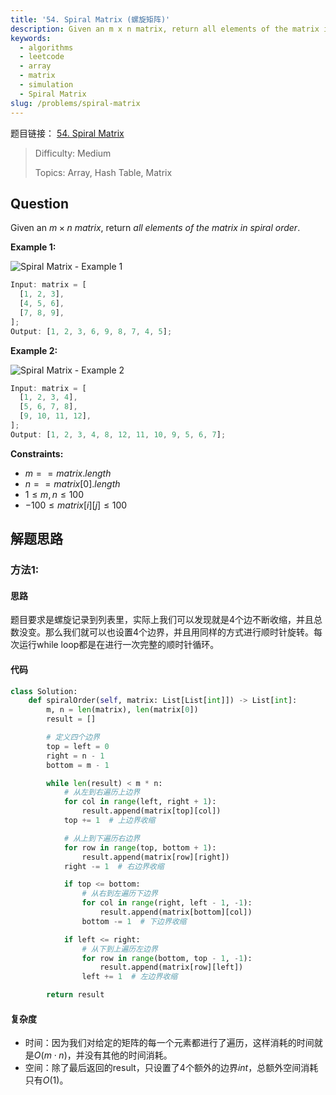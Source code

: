 ```yaml
---
title: '54. Spiral Matrix (螺旋矩阵)'
description: Given an m x n matrix, return all elements of the matrix in spiral order.
keywords:
  - algorithms
  - leetcode
  - array
  - matrix
  - simulation
  - Spiral Matrix
slug: /problems/spiral-matrix
---
```


题目链接：
[54. Spiral Matrix](https://leetcode.com/problems/spiral-matrix/)

> Difficulty: Medium
>
> Topics: Array, Hash Table, Matrix

## Question

Given an $m \times n$ $matrix$, return _all elements of the_ $matrix$ _in spiral order_.

**Example 1:**

![Spiral Matrix - Example 1](/img/problems/54-1.jpg)

```javascript
Input: matrix = [
  [1, 2, 3],
  [4, 5, 6],
  [7, 8, 9],
];
Output: [1, 2, 3, 6, 9, 8, 7, 4, 5];
```

**Example 2:**

![Spiral Matrix - Example 2](/img/problems/54-2.jpg)

```javascript
Input: matrix = [
  [1, 2, 3, 4],
  [5, 6, 7, 8],
  [9, 10, 11, 12],
];
Output: [1, 2, 3, 4, 8, 12, 11, 10, 9, 5, 6, 7];
```

**Constraints:**

- $m == matrix.length$
- $n == matrix[0].length$
- $1 \le m, n \le 100$
- $-100 \le matrix[i][j] \le 100$

## 解题思路

### 方法1:

#### 思路

题目要求是螺旋记录到列表里，实际上我们可以发现就是4个边不断收缩，并且总数没变。那么我们就可以也设置4个边界，并且用同样的方式进行顺时针旋转。每次运行while loop都是在进行一次完整的顺时针循环。

#### 代码

```python
class Solution:
    def spiralOrder(self, matrix: List[List[int]]) -> List[int]:
        m, n = len(matrix), len(matrix[0])
        result = []

        # 定义四个边界
        top = left = 0
        right = n - 1
        bottom = m - 1

        while len(result) < m * n:
            # 从左到右遍历上边界
            for col in range(left, right + 1):
                result.append(matrix[top][col])
            top += 1  # 上边界收缩

            # 从上到下遍历右边界
            for row in range(top, bottom + 1):
                result.append(matrix[row][right])
            right -= 1  # 右边界收缩

            if top <= bottom:
                # 从右到左遍历下边界
                for col in range(right, left - 1, -1):
                    result.append(matrix[bottom][col])
                bottom -= 1  # 下边界收缩

            if left <= right:
                # 从下到上遍历左边界
                for row in range(bottom, top - 1, -1):
                    result.append(matrix[row][left])
                left += 1  # 左边界收缩

        return result
```

#### 复杂度

- 时间：因为我们对给定的矩阵的每一个元素都进行了遍历，这样消耗的时间就是$O(m \cdot n)$，并没有其他的时间消耗。
- 空间：除了最后返回的result，只设置了4个额外的边界$int$，总额外空间消耗只有$O(1)$。
